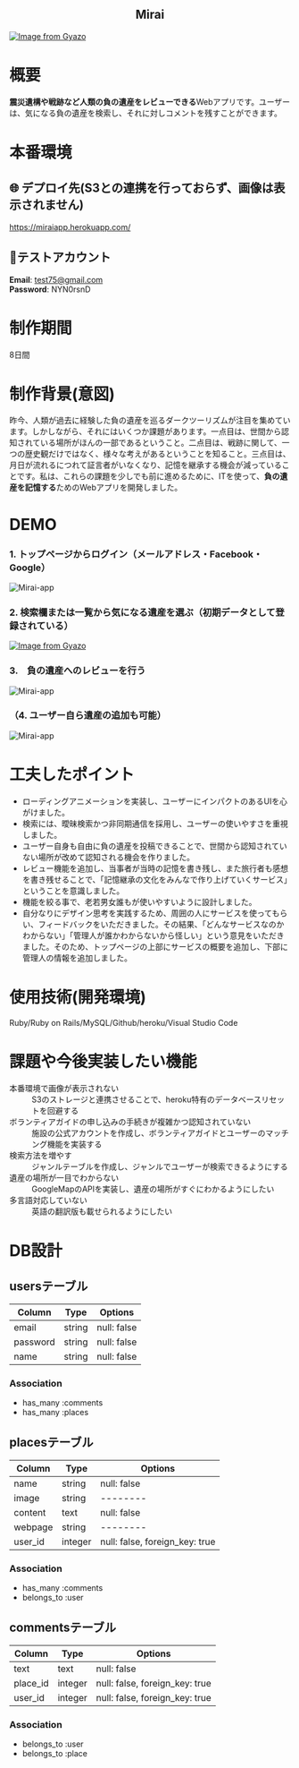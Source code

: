 
<h2 align="center">Mirai</h2>

[![Image from Gyazo](https://i.gyazo.com/f3644c428214fb6f30d2c8e6628919a5.jpg)](https://gyazo.com/f3644c428214fb6f30d2c8e6628919a5)


# 概要
**震災遺構や戦跡など人類の負の遺産をレビューできる**Webアプリです。ユーザーは、気になる負の遺産を検索し、それに対しコメントを残すことができます。

# 本番環境
## 🌐 デプロイ先(S3との連携を行っておらず、画像は表示されません)
https://miraiapp.herokuapp.com/

## :memo:テストアカウント
**Email**: test75@gmail.com  
**Password**: NYN0rsnD

# 制作期間
8日間

# 制作背景(意図)
昨今、人類が過去に経験した負の遺産を巡るダークツーリズムが注目を集めています。しかしながら、それにはいくつか課題があります。一点目は、世間から認知されている場所がほんの一部であるということ。二点目は、戦跡に関して、一つの歴史観だけではなく、様々な考えがあるということを知ること。三点目は、月日が流れるにつれて証言者がいなくなり、記憶を継承する機会が減っていることです。私は、これらの課題を少しでも前に進めるために、ITを使って、**負の遺産を記憶する**ためのWebアプリを開発しました。
 
# DEMO

### 1. トップページからログイン（メールアドレス・Facebook・Google）

![Mirai-app](https://gyazo.com/a91b17866111dc0e8aa7743f899f08f4.gif)

### 2. 検索欄または一覧から気になる遺産を選ぶ（初期データとして登録されている）

[![Image from Gyazo](https://i.gyazo.com/a5e6e640164726c7879df10eef2b4b80.jpg)](https://gyazo.com/a5e6e640164726c7879df10eef2b4b80)

### 3.　負の遺産へのレビューを行う

![Mirai-app](https://i.gyazo.com/fedeeba42e1a31c36b52063154e4e8b1.gif)

### （4. ユーザー自ら遺産の追加も可能）

![Mirai-app](https://i.gyazo.com/35ebf5050ef81da56919b575e68ccd4c.png)

# 工夫したポイント
- ローディングアニメーションを実装し、ユーザーにインパクトのあるUIを心がけました。
- 検索には、曖昧検索かつ非同期通信を採用し、ユーザーの使いやすさを重視しました。
- ユーザー自身も自由に負の遺産を投稿できることで、世間から認知されていない場所が改めて認知される機会を作りました。
- レビュー機能を追加し、当事者が当時の記憶を書き残し、また旅行者も感想を書き残せることで、「記憶継承の文化をみんなで作り上げていくサービス」ということを意識しました。
- 機能を絞る事で、老若男女誰もが使いやすいように設計しました。
- 自分なりにデザイン思考を実践するため、周囲の人にサービスを使ってもらい、フィードバックをいただきました。その結果、「どんなサービスなのかわからない」「管理人が誰かわからないから怪しい」という意見をいただきました。そのため、トップページの上部にサービスの概要を追加し、下部に管理人の情報を追加しました。

# 使用技術(開発環境)
Ruby/Ruby on Rails/MySQL/Github/heroku/Visual Studio Code

# 課題や今後実装したい機能
<dl>
  <dt>本番環境で画像が表示されない</dt>
  <dd>S3のストレージと連携させることで、heroku特有のデータベースリセットを回避する</dd>
  <dt>ボランティアガイドの申し込みの手続きが複雑かつ認知されていない</dt>
  <dd>施設の公式アカウントを作成し、ボランティアガイドとユーザーのマッチング機能を実装する</dd>
  <dt>検索方法を増やす</dt>
  <dd>ジャンルテーブルを作成し、ジャンルでユーザーが検索できるようにする</dd>
  <dt>遺産の場所が一目でわからない</dt>
  <dd>GoogleMapのAPIを実装し、遺産の場所がすぐにわかるようにしたい</dd>
  <dt>多言語対応していない</dt>
  <dd>英語の翻訳版も載せられるようにしたい</dd>
</dl>
  


# DB設計

## usersテーブル

|Column|Type|Options|
|------|----|-------|
|email|string|null: false|
|password|string|null: false|
|name|string|null: false|

### Association
- has_many :comments
- has_many :places

## placesテーブル

|Column|Type|Options|
|------|----|-------|
|name|string|null: false|
|image|string|--------|
|content|text|null: false|
|webpage|string|--------|
|user_id|integer|null: false, foreign_key: true|

### Association
- has_many :comments
- belongs_to :user

<!-- ## areasテーブル

|Column|Type|Options|
|------|----|-------|
|name|string|null: false|
|image|string|null: false, foreign_key: true|
|content|text|null: false, foreign_key: true|
|webpage|string|--------|

### Association
- has_many :comments -->


## commentsテーブル

|Column|Type|Options|
|------|----|-------|
|text|text|null: false|
|place_id|integer|null: false, foreign_key: true|
|user_id|integer|null: false, foreign_key: true|

### Association
- belongs_to :user
- belongs_to :place
